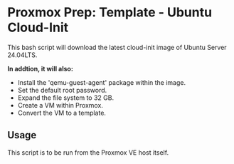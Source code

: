 # Proxmox Prep: Template - Ubuntu Cloud-Init

This bash script will download the latest cloud-init image of Ubuntu Server 24.04LTS.  

**In addtion, it will also:**

- Install the 'qemu-guest-agent' package within the image.
- Set the default root password.
- Expand the file system to 32 GB.
- Create a VM within Proxmox.
- Convert the VM to a template.

## Usage

This script is to be run from the Proxmox VE host itself.
